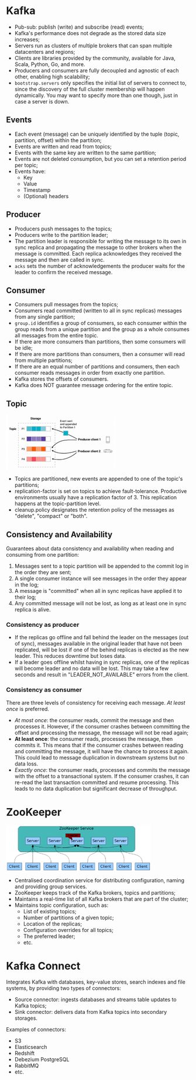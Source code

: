 # Kafka
- Pub-sub: publish (write) and subscribe (read) events;
- Kafka's performance does not degrade as the stored data size increases;
- Servers run as clusters of multiple brokers that can span multiple datacenters and regions;
- Clients are libraries provided by the community, available for Java, Scala, Python, Go, and more.
- Producers and consumers are fully decoupled and agnostic of each other, enabling high scalability;
- `bootstrap.servers` only specifies the initial list of servers to connect to, since the discovery
  of the full cluster membership will happen dynamically. You may want to specify more than one
  though, just in case a server is down.
  
## Events
- Each event (message) can be uniquely identified by the tuple (topic, partition, offset) within the
  partition;
- Events are written and read from topics;
- Events with the same key are written to the same partition;
- Events are not deleted consumption, but you can set a retention period per topic;
- Events have:
  - Key
  - Value
  - Timestamp
  - (Optional) headers
  
## Producer
- Producers push messages to the topics;
- Producers write to the partition leader;
- The partition leader is responsible for writing the message to its own in sync replica and 
  propagating the message to other brokers when the message is committed. Each replica acknowledges 
  they received the message and then are called in sync.
- `acks` sets the number of acknowledgements the producer waits for the leader to confirm the 
  received message.
  
## Consumer
- Consumers pull messages from the topics;
- Consumers read committed (written to all in sync replicas) messages from any single partition;
- `group.id` identifies a group of consumers, so each consumer within the group reads from a unique
  partition and the group as a whole consumes all messages from the entire topic.
- If there are more consumers than partitions, then some consumers will be idle;
- If there are more partitions than consumers, then a consumer will read from multiple partitions;
- If there are an equal number of partitions and consumers, then each consumer reads messages in
  order from exactly one partition.
- Kafka stores the offsets of consumers.
- Kafka does NOT guarantee message ordering for the entire topic.

## Topic
![](.images/topic_partition.png)

- Topics are partitioned, new events are appended to one of the topic's partitions;
- replication-factor is set on topics to achieve fault-tolerance. Productive environments usually 
  have a replication factor of 3. This replication happens at the topic-partition level.
- cleanup.policy designates the retention policy of the messages as "delete", "compact" or "both".

## Consistency and Availability
Guarantees about data consistency and availability when reading and consuming from one partition:
1. Messages sent to a topic partition will be appended to the commit log in the order they are sent;
2. A single consumer instance will see messages in the order they appear in the log;
3. A message is "committed" when all in sync replicas have applied it to their log;
4. Any committed message will not be lost, as long as at least one in sync replica is alive.

### Consistency as producer
- If the replicas go offline and fall behind the leader on the messages (out of sync), messages
  available in the original leader that have not been replicated, will be lost if one of the behind
  replicas is elected as the new leader. This reduces downtime but loses data.
- If a leader goes offline whilst having in sync replicas, one of the replicas will become leader
  and no data will be lost. This may take a few seconds and result in "LEADER_NOT_AVAILABLE" errors
  from the client.
  
### Consistency as consumer
There are three levels of consistency for receiving each message. *At least once* is preferred.
- *At most once*: the consumer reads, commit the message and then processes it.
  However, if the consumer crashes between committing the offset and processing the message, the
  message will not be read again;
- **At least once**: the consumer reads, processes the message, then commits it. This means that if 
  the consumer crashes between reading and committing the message, it will have the chance to 
  process it again. This could lead to message duplication in downstream systems but no data loss.
- *Exactly once*: the consumer reads, processes and commits the message with the offset to a
  transactional system. If the consumer crashes, it can re-read the last transaction committed and
  resume processing. This leads to no data duplication but significant decrease of throughput.

# ZooKeeper
![](.images/zookeeper.png)

- Centralised coordination service for distributing configuration, naming and providing group 
  services.
- ZooKeeper keeps track of the Kafka brokers, topics and partitions;
- Maintains a real-time list of all Kafka brokers that are part of the cluster;
- Maintains topic configuration, such as:
  - List of existing topics;
  - Number of partitions of a given topic;
  - Location of the replicas;
  - Configuration overrides for all topics;
  - The preferred leader;
  - etc.

# Kafka Connect
Integrates Kafka with databases, key-value stores, search indexes and file systems, by providing two 
types of connectors:
- Source connector: ingests databases and streams table updates to Kafka topics;
- Sink connector: delivers data from Kafka topics into secondary storages.

Examples of connectors:
- S3
- Elasticsearch
- Redshift
- Debezium PostgreSQL
- RabbitMQ
- etc.
